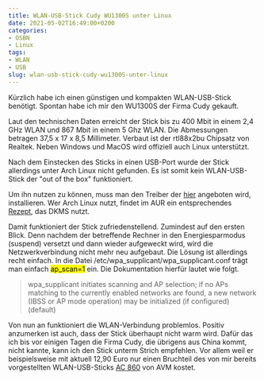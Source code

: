 ```yaml
---
title: WLAN-USB-Stick Cudy WU1300S unter Linux
date: 2021-05-02T16:49:00+0200
categories:
- OSBN
- Linux
tags:
- WLAN
- USB
slug: wlan-usb-stick-cudy-wu1300S-unter-linux
---
```

Kürzlich habe ich einen günstigen und kompakten WLAN-USB-Stick benötigt. Spontan habe ich mir den WU1300S der Firma Cudy gekauft.

Laut den technischen Daten erreicht der Stick bis zu 400 Mbit in einem 2,4 GHz WLAN und 867 Mbit in einem 5 Ghz WLAN. Die Abmessungen betragen 37,5 x 17 x 8,5 Millimeter. Verbaut ist der rtl88x2bu Chipsatz von Realtek. Neben Windows und MacOS wird offiziell auch Linux unterstützt.

Nach dem Einstecken des Sticks in einen USB-Port wurde der Stick allerdings unter Arch Linux nicht gefunden. Es ist somit kein WLAN-USB-Stick der "out of the box" funktioniert.

Um ihn nutzen zu können, muss man den Treiber der [hier](https://github.com/cilynx/rtl88x2bu) angeboten wird, installieren. Wer Arch Linux nutzt, findet im AUR ein entsprechendes [Rezept](https://aur.archlinux.org/packages/rtl88x2bu-dkms-git/), das DKMS nutzt.

Damit funktioniert der Stick zufriedenstellend. Zumindest auf den ersten Blick. Denn nachdem der betreffende Rechner in den Energiesparmodus (suspend) versetzt und dann wieder aufgeweckt wird, wird die Netzwerkverbindung nicht mehr neu aufgebaut. Die Lösung ist allerdings recht einfach. In die Datei /etc/wpa_supplicant/wpa_supplicant.conf trägt man einfach <mark>ap_scan=1</mark> ein. Die Dokumentation hierfür lautet wie folgt.

>wpa_supplicant initiates scanning and AP selection; if no APs matching to the currently enabled networks are found, a new network (IBSS or AP mode operation) may be initialized (if configured) (default)

Von nun an funktioniert die WLAN-Verbindung problemlos. Positiv anzumerken ist auch, dass der Stick überhaupt nicht warm wird. Dafür das ich bis vor einigen Tagen die Firma Cudy, die übrigens aus China kommt, nicht kannte, kann ich den Stick unterm Strich empfehlen. Vor allem weil er beispielsweise mit aktuell 12,90 Euro nur einen Bruchteil des von mir bereits vorgestellten WLAN-USB-Sticks [AC 860](/fritz-wlan-stick-ac-860-unter-linux/) von AVM kostet.